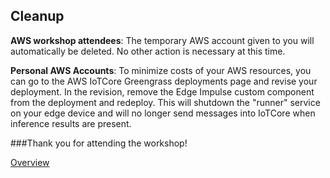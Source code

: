 ## Cleanup

**AWS workshop attendees**: The temporary AWS account given to you will automatically be deleted. No other action is necessary at this time. 

**Personal AWS Accounts**: To minimize costs of your AWS resources, you can go to the AWS IoTCore Greengrass deployments page and revise your deployment. In the revision, remove the Edge Impulse custom component from the deployment and redeploy. This will shutdown the "runner" service on your edge device and will no longer send messages into IoTCore when inference results are present. 


###Thank you for attending the workshop!  

[Overview](../0_Overview/Overview.md)
